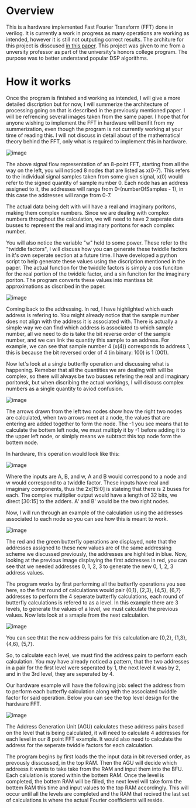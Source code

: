 # Overview
This is a hardware implemented Fast Fourier Transform (FFT) done in verilog. It is currently a work in progress as many operations are working as intended, however it is still not outputing correct results. The architure for this project is disscused [in this paper](http://web.mit.edu/6.111/www/f2017/handouts/FFTtutorial121102.pdf). This project was given to me from a unversity professor as part of the university's honors college program. The purpose was to better understand popular DSP algorithms. 

# How it works 
Once the program is finished and working as intended, I will give a more detailed discription but for now, I will summerize the architecture of processing going on that is described in the previously mentioned paper. I will be refrencing several images taken from the same paper. I hope that for anyone wishing to implement the FFT in hardware will benifit from my summerization, even though the program is not currently working at your time of reading this. I will not discuss in detail about of the mathematical theory behind the FFT, only what is required to implement this in hardware.  

![image](https://github.com/AndrewTabs1038/hardwareFFT/assets/135442448/23695727-6b1a-48c1-822e-75d0facd90cc)

The above signal flow representation of an 8-point FFT, starting from all the way on the left, you will noticed 8 nodes that are listed as x(0-7). This refers to the individual signal samples taken from some given signal, x(0) would refer to the signed quantity of sample number 0. Each node has an address assigned to it, the addresses will range from 0-(numberOfSamples - 1), in this case the addresses will range from 0-7. 

The actual data being delt with will have a real and imaginary poritons, making them complex numbers. Since we are dealing with complex numbers throughout the calculation, we will need to have 2 seperate data busses to represent the real and imaginary poritons for each complex number. 

You will also notice the variable "w" held to some power. These refer to the "twiddle factors", I will discuss how you can generate these twiddle factors in it's own seperate section at a future time. I have developed a python script to help generate these values using the discription mentioned in the paper. The actual function for the twiddle factors is simply a cos funciton for the real portion of the twiddle factor, and a sin funciton for the imaginary poriton. The program converts these values into mantissa bit approximations as discribed in the paper.

![image](https://github.com/AndrewTabs1038/hardwareFFT/assets/135442448/b55f8572-12fd-4643-b748-b61eda50dfb9)

Coming back to the addressing. In red, I have highlighted which each address is refering to. You might already notice that the sample number does not align with the address it is associated with. There is actually a simple way we can find which address is associated to which sample number, all we need to do is take the bit reverse order of the sample number, and we can link the quantity this sample to an address. For example, we can see that sample number 4 (x(4)) corresponds to address 1, this is because the bit reversed order of 4 (in binary: 100) is 1 (001). 

Now let's look at a single butterfly operation and discussing what is happening. Remeber that all the quantities we are dealing with will be complex, so there will always be two busses refering the real and imaginary poritonsk, but when discribing the actual workings, I will discuss complex numbers as a single quantity to aviod confusion. 

![image](https://github.com/AndrewTabs1038/hardwareFFT/assets/135442448/9bdcccfe-3cd1-4c43-bb0e-7776227f7b4a)

The arrows drawn from the left two nodes show how the right two nodes are calculated, when two arrows meet at a node, the values that are entering are added together to form the node. The -1 you see means that to calculate the bottem left node, we must multiply it by -1 before adding it to the upper left node, or simiply means we subtract this top node form the bottem node. 

In hardware, this operation would look like this:

![image](https://github.com/AndrewTabs1038/hardwareFFT/assets/135442448/fb2cf132-770b-4bb8-ad22-1471f6b5ec23)

Where the inputs are A, B, and w, A and B would correspond to a node and w would correspond to a twiddle factor. These inputs have real and imaginary components, thus the 2x[15:0] is stateing that there is 2 buses for each. The complex multiplier output would have a length of 32 bits, we direct [30:15] to the adders.  A' and B' would be the two right nodes. 

Now, I will run through an example of the calculation using the addresses associated to each node so you can see how this is meant to work. 

![image](https://github.com/AndrewTabs1038/hardwareFFT/assets/135442448/7e4b944b-3878-4345-a365-6409dffecc16)

The red and the green butterfly operations are displayed, note that the addresses assigned to these new values are of the same addressing scheme we discussed previously, the addresses are highlited in blue. Now, looking at the previous image displaying the first addresses in red, you can see that we needed addresses 0, 1, 2, 3 to generate the new 0, 1, 2, 3 address values. 

The program works by first performing all the butterfly operations you see here, so the first round of calculations would pair {0,1}, {2,3}, {4,5}, {6,7} addresses to perform the 4 seperate butterfly calculations, each round of butterfly calculations is refered to as a level. In this example there are 3 levels, to generate the values of a level, we must calculate the previous values. Now lets look at a smaple from the next calculation. 

![image](https://github.com/AndrewTabs1038/hardwareFFT/assets/135442448/23013424-c74b-42f7-9999-3e2aa02465fe)

You can see thtat the new address pairs for this calculation are {0,2}, {1,3}, {4,6}, {5,7}. 

So, to calculate each level, we must find the address pairs to perform each calculation. You may have already noticed a pattern, that the two addresses in a pair for the first level were seperated by 1, the next level it was by 2, and in the 3rd level, they are seperated by 4. 

Our hardware example will have the following job: select the address from to perform each butterfly calculation along with the associated twiddle factor for said operation. Below you can see the top level design for the hardware FFT. 

![image](https://github.com/AndrewTabs1038/hardwareFFT/assets/135442448/2a718506-57d6-4c12-9905-a528a8d378a7)

The Address Generation Unit (AGU) calculates these address pairs based on the level that is being calculated, it will need to calculate 4 addresses for each level in our 8 point FFT example. It would also need to calculate the address for the seperate twiddle factors for each calculation. 

The program begins by first loads the the input data in bit reversed order, as prevously disscussed, in the top RAM. Then the AGU will decide which addreess it wants to take take from the RAM and input them into the BFU. Each calulation is stored within the bottem RAM. Once the level is completed, the bottem RAM will be filled, the next level will take form the bottem RAM this time and input values to the top RAM accordingly. This will occur until all the levels are completed and the RAM that recived the last set of calculations is where the actual Fourier coefficients will reside. 

